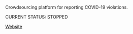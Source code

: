 Crowdsourcing platform for reporting COVID-19 violations.

CURRENT STATUS: STOPPED

[Website](https://jagrkcorona.in)

